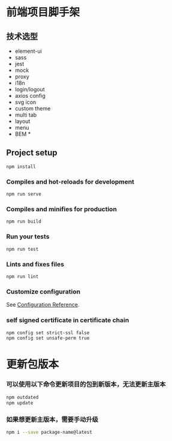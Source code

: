 # 前端项目脚手架

## 技术选型
- element-ui
- sass
- jest
- mock
- proxy
- i18n
- login/logout
- axios config
- svg icon
- custom theme 
- multi tab
- layout 
- menu
- BEM *

## Project setup
```
npm install
```

### Compiles and hot-reloads for development
```
npm run serve
```

### Compiles and minifies for production
```
npm run build
```

### Run your tests
```
npm run test
```

### Lints and fixes files
```
npm run lint
```

### Customize configuration
See [Configuration Reference](https://cli.vuejs.org/config/).


### self signed certificate in certificate chain
```bash
npm config set strict-ssl false
npm config set unsafe-perm true
```

# 更新包版本
### 可以使用以下命令更新项目的包到新版本，无法更新主版本
```bash
npm outdated
npm update
```
### 如果想更新主版本，需要手动升级
```bash
npm i --save package-name@latest
```